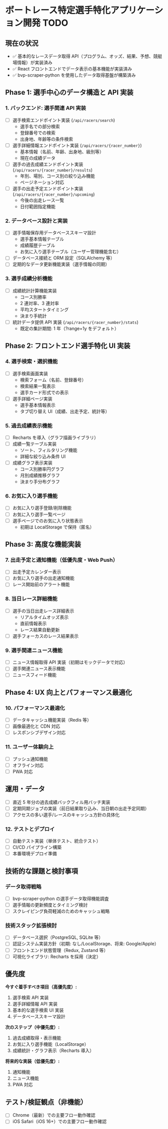 # ボートレース特定選手特化アプリケーション開発 TODO

## 現在の状況

- ✅ 基本的なレースデータ取得 API（プログラム、オッズ、結果、予想、競艇場情報）が実装済み
- ✅ React フロントエンドでデータ表示の基本機能が実装済み
- ✅ bvp-scraper-python を使用したデータ取得基盤が構築済み

## Phase 1: 選手中心のデータ構造と API 実装

### 1. バックエンド: 選手関連 API 実装

- [ ] 選手検索エンドポイント実装 (`/api/racers/search`)
  - 選手名での部分検索
  - 登録番号での検索
  - 出身地、年齢等の条件検索
- [ ] 選手詳細情報エンドポイント実装 (`/api/racers/{racer_number}`)
  - 基本情報（名前、年齢、出身地、級別等）
  - 現在の成績データ
- [ ] 選手の過去成績エンドポイント実装 (`/api/racers/{racer_number}/results`)
  - 年別、場別、コース別の絞り込み機能
  - ページネーション対応
- [ ] 選手の出走予定エンドポイント実装 (`/api/racers/{racer_number}/upcoming`)
  - 今後の出走レース一覧
  - 日付範囲指定機能

### 2. データベース設計と実装

- [ ] 選手情報保存用データベーススキーマ設計
  - 選手基本情報テーブル
  - 成績履歴テーブル
  - お気に入り選手テーブル（ユーザー管理機能含む）
- [ ] データベース接続と ORM 設定（SQLAlchemy 等）
- [ ] 定期的なデータ更新機能実装（選手情報の同期）

### 3. 選手成績分析機能

- [ ] 成績統計計算機能実装
  - コース別勝率
  - 2 連対率、3 連対率
  - 平均スタートタイミング
  - 決まり手統計
- [ ] 統計データ提供 API 実装 (`/api/racers/{racer_number}/stats`)
  - 既定の集計期間: 1 年（?range=1y をデフォルト）

## Phase 2: フロントエンド選手特化 UI 実装

### 4. 選手検索・選択機能

- [ ] 選手検索画面実装
  - 検索フォーム（名前、登録番号）
  - 検索結果一覧表示
  - 選手カード形式での表示
- [ ] 選手詳細ページ実装
  - 選手基本情報表示
  - タブ切り替え UI（成績、出走予定、統計等）

### 5. 過去成績表示機能

- [ ] Recharts を導入（グラフ描画ライブラリ）
- [ ] 成績一覧テーブル実装
  - ソート、フィルタリング機能
  - 詳細な絞り込み条件 UI
- [ ] 成績グラフ表示実装
  - コース別勝率円グラフ
  - 月別成績推移グラフ
  - 決まり手分布グラフ

### 6. お気に入り選手機能

- [ ] お気に入り選手登録/削除機能
- [ ] お気に入り選手一覧ページ
- [ ] 選手ページでのお気に入り状態表示
  - 初期は LocalStorage で保持（匿名）

## Phase 3: 高度な機能実装

### 7. 出走予定と通知機能（低優先度・Web Push）

- [ ] 出走予定カレンダー表示
- [ ] お気に入り選手の出走通知機能
- [ ] レース開始前のアラート機能

### 8. 当日レース詳細機能

- [ ] 選手の当日出走レース詳細表示
  - リアルタイムオッズ表示
  - 直前情報表示
  - レース結果自動更新
- [ ] 選手フォーカスのレース結果表示

### 9. 選手関連ニュース機能

- [ ] ニュース情報取得 API 実装（初期はモックデータで対応）
- [ ] 選手関連ニュース表示機能
- [ ] ニュースフィード機能

## Phase 4: UX 向上とパフォーマンス最適化

### 10. パフォーマンス最適化

- [ ] データキャッシュ機能実装（Redis 等）
- [ ] 画像最適化と CDN 対応
- [ ] レスポンシブデザイン対応

### 11. ユーザー体験向上

- [ ] プッシュ通知機能
- [ ] オフライン対応
- [ ] PWA 対応

## 運用・データ

- [ ] 直近 5 年分の過去成績バックフィル用バッチ実装
- [ ] 定期同期ジョブの実装（前日結果取り込み、当日朝の出走予定同期）
- [ ] アクセスの多い選手/レースのキャッシュ方針の具体化

### 12. テストとデプロイ

- [ ] 自動テスト実装（単体テスト、統合テスト）
- [ ] CI/CD パイプライン構築
- [ ] 本番環境デプロイ準備

## 技術的な課題と検討事項

### データ取得戦略

- [ ] bvp-scraper-python の選手データ取得機能調査
- [ ] 選手情報の更新頻度とタイミング検討
- [ ] スクレイピング負荷軽減のためのキャッシュ戦略

### 技術スタック拡張検討

- [ ] データベース選択（PostgreSQL, SQLite 等）
- [ ] 認証システム実装方針（初期: なし/LocalStorage、将来: Google/Apple）
- [ ] フロントエンド状態管理（Redux, Zustand 等）
- [ ] 可視化ライブラリ: Recharts を採用（決定）

## 優先度

**今すぐ着手すべき項目（高優先度）:**

1. 選手検索 API 実装
2. 選手詳細情報 API 実装
3. 基本的な選手検索 UI 実装
4. データベーススキーマ設計

**次のステップ（中優先度）:**

1. 過去成績取得・表示機能
2. お気に入り選手機能（LocalStorage）
3. 成績統計・グラフ表示（Recharts 導入）

**将来的な実装（低優先度）:**

1. 通知機能
2. ニュース機能
3. PWA 対応

## テスト/検証観点（非機能）

- [ ] Chrome（最新）での主要フロー動作確認
- [ ] iOS Safari（iOS 16+）での主要フロー動作確認
